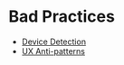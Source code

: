 # Bad Practices

+ [Device Detection](https://github.com/Snugug/north#device-detection)
+ [UX Anti-patterns](https://github.com/Snugug/north#outdated-ux-patterns)
